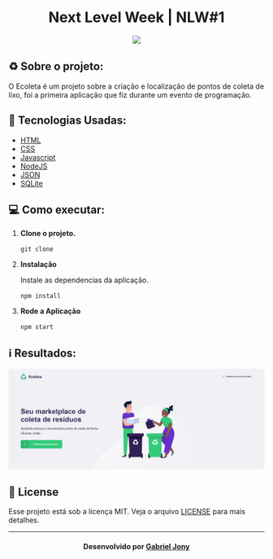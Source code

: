 <h1 align="center">
    Next Level Week | NLW#1
</h1>

<p align="center">
  <img src="public/assets/icones/logo.svg">
</p>

## ♻️ Sobre o projeto:
O Ecoleta é um projeto sobre a criação e localização de pontos de coleta de lixo, foi a primeira aplicação que fiz durante um evento de programação.

## 🚀 Tecnologias Usadas:

- [HTML](https://www.w3schools.com/html/)
- [CSS](https://developer.mozilla.org/pt-BR/docs/Web/CSS)
- [Javascript](https://developer.mozilla.org/pt-BR/docs/Aprender/JavaScript)
- [NodeJS](https://nodejs.org/)
- [JSON](https://www.json.org/json-pt.html)
- [SQLite](https://www.sqlite.org/index.html)

## 💻 Como executar:

1.  **Clone o projeto.**

    ```shell
    git clone 
    ```

2.  **Instalação**

    Instale as dependencias da aplicação.

    ```shell
    npm install
    ```

3.  **Rode a Aplicação**

    ```shell
    npm start
    ```
    
 ## ℹ️ Resultados:
 
 ![TeladeInicio](./public/assets/telas&Gifs/TelaInicio.png) 

## 📝 License

Esse projeto está sob a licença MIT. Veja o arquivo [LICENSE](LICENSE.md) para mais detalhes.

---

<h4 align="center">
    Desenvolvido por <a href="https://www.linkedin.com/in/gabriel-jony/">Gabriel Jony</a>
</h4>
